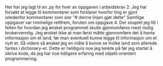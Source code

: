Her har jeg lagt til en .py for hver av oppgaven i arbeidskrav 2. 
Jeg har forsøkt at legge til kommentarer som forklarer hvorfor ting er gjort istedenfor kommentarer som sier "# denne linjen gjør dette"
Samtlige oppgaver var rimmelige rettfrem, foruten om oppgave 4. Der snuplet jeg litt i fellen for hvordan jeg ønsket programmet skulle gjennomføres mest mulig brukervennlig.
Jeg ønsket ikke at man først måtte gjennomføre det å hente informasjon om et land, før man eventuelt kunne legge til informasjon om et nytt et. Så videre så ønsket jeg en måte å
kunne se hvilke land som allerede fantes i dictionary-et. Dette er heldigvis noe jeg tenkte på før jeg startet å skrive kode, da jeg har noe tidligere erfaring med objekt orientert programmering. 
